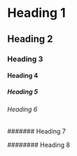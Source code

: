 # Heading 1

## Heading 2

### Heading 3

#### Heading 4

##### Heading 5

###### Heading 6

####### Heading 7

######## Heading 8
